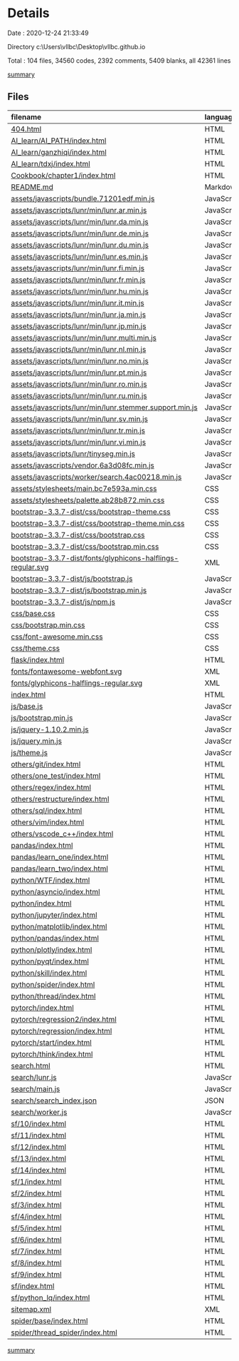 # Details

Date : 2020-12-24 21:33:49

Directory c:\Users\vllbc\Desktop\vllbc.github.io

Total : 104 files,  34560 codes, 2392 comments, 5409 blanks, all 42361 lines

[summary](results.md)

## Files
| filename | language | code | comment | blank | total |
| :--- | :--- | ---: | ---: | ---: | ---: |
| [404.html](/404.html) | HTML | 223 | 6 | 61 | 290 |
| [AI_learn/AI_PATH/index.html](/AI_learn/AI_PATH/index.html) | HTML | 270 | 11 | 68 | 349 |
| [AI_learn/ganzhiqi/index.html](/AI_learn/ganzhiqi/index.html) | HTML | 252 | 11 | 69 | 332 |
| [AI_learn/tdxj/index.html](/AI_learn/tdxj/index.html) | HTML | 256 | 11 | 68 | 335 |
| [Cookbook/chapter1/index.html](/Cookbook/chapter1/index.html) | HTML | 329 | 11 | 80 | 420 |
| [README.md](/README.md) | Markdown | 4 | 0 | 3 | 7 |
| [assets/javascripts/bundle.71201edf.min.js](/assets/javascripts/bundle.71201edf.min.js) | JavaScript | 1 | 1 | 0 | 2 |
| [assets/javascripts/lunr/min/lunr.ar.min.js](/assets/javascripts/lunr/min/lunr.ar.min.js) | JavaScript | 1 | 0 | 0 | 1 |
| [assets/javascripts/lunr/min/lunr.da.min.js](/assets/javascripts/lunr/min/lunr.da.min.js) | JavaScript | 1 | 16 | 1 | 18 |
| [assets/javascripts/lunr/min/lunr.de.min.js](/assets/javascripts/lunr/min/lunr.de.min.js) | JavaScript | 1 | 16 | 1 | 18 |
| [assets/javascripts/lunr/min/lunr.du.min.js](/assets/javascripts/lunr/min/lunr.du.min.js) | JavaScript | 1 | 16 | 1 | 18 |
| [assets/javascripts/lunr/min/lunr.es.min.js](/assets/javascripts/lunr/min/lunr.es.min.js) | JavaScript | 1 | 16 | 1 | 18 |
| [assets/javascripts/lunr/min/lunr.fi.min.js](/assets/javascripts/lunr/min/lunr.fi.min.js) | JavaScript | 1 | 16 | 1 | 18 |
| [assets/javascripts/lunr/min/lunr.fr.min.js](/assets/javascripts/lunr/min/lunr.fr.min.js) | JavaScript | 1 | 16 | 1 | 18 |
| [assets/javascripts/lunr/min/lunr.hu.min.js](/assets/javascripts/lunr/min/lunr.hu.min.js) | JavaScript | 1 | 16 | 1 | 18 |
| [assets/javascripts/lunr/min/lunr.it.min.js](/assets/javascripts/lunr/min/lunr.it.min.js) | JavaScript | 1 | 16 | 1 | 18 |
| [assets/javascripts/lunr/min/lunr.ja.min.js](/assets/javascripts/lunr/min/lunr.ja.min.js) | JavaScript | 1 | 0 | 0 | 1 |
| [assets/javascripts/lunr/min/lunr.jp.min.js](/assets/javascripts/lunr/min/lunr.jp.min.js) | JavaScript | 1 | 0 | 0 | 1 |
| [assets/javascripts/lunr/min/lunr.multi.min.js](/assets/javascripts/lunr/min/lunr.multi.min.js) | JavaScript | 1 | 0 | 0 | 1 |
| [assets/javascripts/lunr/min/lunr.nl.min.js](/assets/javascripts/lunr/min/lunr.nl.min.js) | JavaScript | 1 | 16 | 1 | 18 |
| [assets/javascripts/lunr/min/lunr.no.min.js](/assets/javascripts/lunr/min/lunr.no.min.js) | JavaScript | 1 | 16 | 1 | 18 |
| [assets/javascripts/lunr/min/lunr.pt.min.js](/assets/javascripts/lunr/min/lunr.pt.min.js) | JavaScript | 1 | 16 | 1 | 18 |
| [assets/javascripts/lunr/min/lunr.ro.min.js](/assets/javascripts/lunr/min/lunr.ro.min.js) | JavaScript | 1 | 16 | 1 | 18 |
| [assets/javascripts/lunr/min/lunr.ru.min.js](/assets/javascripts/lunr/min/lunr.ru.min.js) | JavaScript | 1 | 16 | 1 | 18 |
| [assets/javascripts/lunr/min/lunr.stemmer.support.min.js](/assets/javascripts/lunr/min/lunr.stemmer.support.min.js) | JavaScript | 1 | 0 | 0 | 1 |
| [assets/javascripts/lunr/min/lunr.sv.min.js](/assets/javascripts/lunr/min/lunr.sv.min.js) | JavaScript | 1 | 16 | 1 | 18 |
| [assets/javascripts/lunr/min/lunr.tr.min.js](/assets/javascripts/lunr/min/lunr.tr.min.js) | JavaScript | 1 | 16 | 1 | 18 |
| [assets/javascripts/lunr/min/lunr.vi.min.js](/assets/javascripts/lunr/min/lunr.vi.min.js) | JavaScript | 1 | 0 | 0 | 1 |
| [assets/javascripts/lunr/tinyseg.min.js](/assets/javascripts/lunr/tinyseg.min.js) | JavaScript | 1 | 0 | 0 | 1 |
| [assets/javascripts/vendor.6a3d08fc.min.js](/assets/javascripts/vendor.6a3d08fc.min.js) | JavaScript | 4 | 26 | 0 | 30 |
| [assets/javascripts/worker/search.4ac00218.min.js](/assets/javascripts/worker/search.4ac00218.min.js) | JavaScript | 14 | 45 | 0 | 59 |
| [assets/stylesheets/main.bc7e593a.min.css](/assets/stylesheets/main.bc7e593a.min.css) | CSS | 1 | 1 | 1 | 3 |
| [assets/stylesheets/palette.ab28b872.min.css](/assets/stylesheets/palette.ab28b872.min.css) | CSS | 1 | 1 | 1 | 3 |
| [bootstrap-3.3.7-dist/css/bootstrap-theme.css](/bootstrap-3.3.7-dist/css/bootstrap-theme.css) | CSS | 581 | 6 | 1 | 588 |
| [bootstrap-3.3.7-dist/css/bootstrap-theme.min.css](/bootstrap-3.3.7-dist/css/bootstrap-theme.min.css) | CSS | 1 | 5 | 0 | 6 |
| [bootstrap-3.3.7-dist/css/bootstrap.css](/bootstrap-3.3.7-dist/css/bootstrap.css) | CSS | 6,742 | 8 | 8 | 6,758 |
| [bootstrap-3.3.7-dist/css/bootstrap.min.css](/bootstrap-3.3.7-dist/css/bootstrap.min.css) | CSS | 1 | 5 | 0 | 6 |
| [bootstrap-3.3.7-dist/fonts/glyphicons-halflings-regular.svg](/bootstrap-3.3.7-dist/fonts/glyphicons-halflings-regular.svg) | XML | 288 | 0 | 0 | 288 |
| [bootstrap-3.3.7-dist/js/bootstrap.js](/bootstrap-3.3.7-dist/js/bootstrap.js) | JavaScript | 1,597 | 198 | 583 | 2,378 |
| [bootstrap-3.3.7-dist/js/bootstrap.min.js](/bootstrap-3.3.7-dist/js/bootstrap.min.js) | JavaScript | 2 | 5 | 0 | 7 |
| [bootstrap-3.3.7-dist/js/npm.js](/bootstrap-3.3.7-dist/js/npm.js) | JavaScript | 12 | 1 | 0 | 13 |
| [css/base.css](/css/base.css) | CSS | 158 | 35 | 12 | 205 |
| [css/bootstrap.min.css](/css/bootstrap.min.css) | CSS | 1 | 6 | 0 | 7 |
| [css/font-awesome.min.css](/css/font-awesome.min.css) | CSS | 1 | 4 | 0 | 5 |
| [css/theme.css](/css/theme.css) | CSS | 518 | 12 | 126 | 656 |
| [flask/index.html](/flask/index.html) | HTML | 282 | 11 | 68 | 361 |
| [fonts/fontawesome-webfont.svg](/fonts/fontawesome-webfont.svg) | XML | 399 | 0 | 0 | 399 |
| [fonts/glyphicons-halflings-regular.svg](/fonts/glyphicons-halflings-regular.svg) | XML | 288 | 0 | 0 | 288 |
| [index.html](/index.html) | HTML | 340 | 15 | 65 | 420 |
| [js/base.js](/js/base.js) | JavaScript | 7 | 13 | 3 | 23 |
| [js/bootstrap.min.js](/js/bootstrap.min.js) | JavaScript | 1 | 6 | 0 | 7 |
| [js/jquery-1.10.2.min.js](/js/jquery-1.10.2.min.js) | JavaScript | 3 | 3 | 1 | 7 |
| [js/jquery.min.js](/js/jquery.min.js) | JavaScript | 1 | 1 | 1 | 3 |
| [js/theme.js](/js/theme.js) | JavaScript | 18 | 0 | 4 | 22 |
| [others/git/index.html](/others/git/index.html) | HTML | 320 | 11 | 68 | 399 |
| [others/one_test/index.html](/others/one_test/index.html) | HTML | 473 | 11 | 98 | 582 |
| [others/regex/index.html](/others/regex/index.html) | HTML | 302 | 11 | 68 | 381 |
| [others/restructure/index.html](/others/restructure/index.html) | HTML | 271 | 11 | 68 | 350 |
| [others/sql/index.html](/others/sql/index.html) | HTML | 262 | 11 | 68 | 341 |
| [others/vim/index.html](/others/vim/index.html) | HTML | 273 | 11 | 68 | 352 |
| [others/vscode_c++/index.html](/others/vscode_c++/index.html) | HTML | 378 | 11 | 73 | 462 |
| [pandas/index.html](/pandas/index.html) | HTML | 256 | 11 | 68 | 335 |
| [pandas/learn_one/index.html](/pandas/learn_one/index.html) | HTML | 2,111 | 11 | 222 | 2,344 |
| [pandas/learn_two/index.html](/pandas/learn_two/index.html) | HTML | 2,145 | 11 | 176 | 2,332 |
| [python/WTF/index.html](/python/WTF/index.html) | HTML | 537 | 11 | 117 | 665 |
| [python/asyncio/index.html](/python/asyncio/index.html) | HTML | 631 | 11 | 115 | 757 |
| [python/index.html](/python/index.html) | HTML | 260 | 11 | 68 | 339 |
| [python/jupyter/index.html](/python/jupyter/index.html) | HTML | 272 | 11 | 68 | 351 |
| [python/matplotlib/index.html](/python/matplotlib/index.html) | HTML | 223 | 11 | 48 | 282 |
| [python/pandas/index.html](/python/pandas/index.html) | HTML | 2,069 | 11 | 197 | 2,277 |
| [python/plotly/index.html](/python/plotly/index.html) | HTML | 350 | 11 | 71 | 432 |
| [python/pyqt/index.html](/python/pyqt/index.html) | HTML | 371 | 11 | 108 | 490 |
| [python/skill/index.html](/python/skill/index.html) | HTML | 570 | 11 | 95 | 676 |
| [python/spider/index.html](/python/spider/index.html) | HTML | 316 | 11 | 61 | 388 |
| [python/thread/index.html](/python/thread/index.html) | HTML | 459 | 11 | 95 | 565 |
| [pytorch/index.html](/pytorch/index.html) | HTML | 260 | 11 | 68 | 339 |
| [pytorch/regression2/index.html](/pytorch/regression2/index.html) | HTML | 344 | 11 | 78 | 433 |
| [pytorch/regression/index.html](/pytorch/regression/index.html) | HTML | 315 | 11 | 74 | 400 |
| [pytorch/start/index.html](/pytorch/start/index.html) | HTML | 403 | 11 | 89 | 503 |
| [pytorch/think/index.html](/pytorch/think/index.html) | HTML | 275 | 11 | 68 | 354 |
| [search.html](/search.html) | HTML | 95 | 0 | 9 | 104 |
| [search/lunr.js](/search/lunr.js) | JavaScript | 1,815 | 1,205 | 456 | 3,476 |
| [search/main.js](/search/main.js) | JavaScript | 86 | 5 | 8 | 99 |
| [search/search_index.json](/search/search_index.json) | JSON | 1 | 0 | 0 | 1 |
| [search/worker.js](/search/worker.js) | JavaScript | 119 | 0 | 12 | 131 |
| [sf/10/index.html](/sf/10/index.html) | HTML | 268 | 11 | 70 | 349 |
| [sf/11/index.html](/sf/11/index.html) | HTML | 273 | 11 | 69 | 353 |
| [sf/12/index.html](/sf/12/index.html) | HTML | 273 | 11 | 71 | 355 |
| [sf/13/index.html](/sf/13/index.html) | HTML | 272 | 11 | 69 | 352 |
| [sf/14/index.html](/sf/14/index.html) | HTML | 273 | 11 | 69 | 353 |
| [sf/1/index.html](/sf/1/index.html) | HTML | 308 | 11 | 74 | 393 |
| [sf/2/index.html](/sf/2/index.html) | HTML | 331 | 11 | 74 | 416 |
| [sf/3/index.html](/sf/3/index.html) | HTML | 299 | 11 | 71 | 381 |
| [sf/4/index.html](/sf/4/index.html) | HTML | 271 | 11 | 69 | 351 |
| [sf/5/index.html](/sf/5/index.html) | HTML | 299 | 11 | 74 | 384 |
| [sf/6/index.html](/sf/6/index.html) | HTML | 267 | 11 | 70 | 348 |
| [sf/7/index.html](/sf/7/index.html) | HTML | 268 | 11 | 70 | 349 |
| [sf/8/index.html](/sf/8/index.html) | HTML | 266 | 11 | 68 | 345 |
| [sf/9/index.html](/sf/9/index.html) | HTML | 280 | 11 | 72 | 363 |
| [sf/index.html](/sf/index.html) | HTML | 264 | 11 | 68 | 343 |
| [sf/python_lq/index.html](/sf/python_lq/index.html) | HTML | 277 | 11 | 71 | 359 |
| [sitemap.xml](/sitemap.xml) | XML | 191 | 0 | 0 | 191 |
| [spider/base/index.html](/spider/base/index.html) | HTML | 344 | 11 | 79 | 434 |
| [spider/thread_spider/index.html](/spider/thread_spider/index.html) | HTML | 356 | 11 | 81 | 448 |

[summary](results.md)